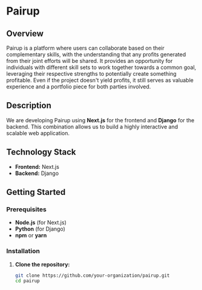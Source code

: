 # Pairup

## Overview

Pairup is a platform where users can collaborate based on their complementary skills, with the understanding that any profits generated from their joint efforts will be shared. It provides an opportunity for individuals with different skill sets to work together towards a common goal, leveraging their respective strengths to potentially create something profitable. Even if the project doesn't yield profits, it still serves as valuable experience and a portfolio piece for both parties involved.

## Description

We are developing Pairup using **Next.js** for the frontend and **Django** for the backend. This combination allows us to build a highly interactive and scalable web application.

## Technology Stack

- **Frontend:** Next.js
- **Backend:** Django

## Getting Started

### Prerequisites

- **Node.js** (for Next.js)
- **Python** (for Django)
- **npm** or **yarn**

### Installation

1. **Clone the repository:**

   ```bash
   git clone https://github.com/your-organization/pairup.git
   cd pairup
